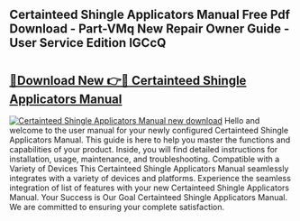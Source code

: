 ## Certainteed Shingle Applicators Manual Free Pdf Download - Part-VMq New Repair Owner Guide - User Service Edition lGCcQ

# <h2><a href="http://bc41654.oget.top/?id=Certainteed+Shingle+Applicators+Manual">🔗Download New 👉🔴 Certainteed Shingle Applicators Manual</a></h2>

[![Certainteed Shingle Applicators Manual new download](https://i.imgur.com/5g1atiW.png)](http://bc41654.oget.top/?id=Certainteed+Shingle+Applicators+Manual)
Hello and welcome to the user manual for your newly configured Certainteed Shingle Applicators Manual. This guide is here to help you master the functions and capabilities of your product. Inside, you will find detailed instructions for installation, usage, maintenance, and troubleshooting. Compatible with a Variety of Devices This Certainteed Shingle Applicators Manual seamlessly integrates with a variety of devices and platforms. Experience the seamless integration of list of features with your new Certainteed Shingle Applicators Manual. Your Success is Our Goal Certainteed Shingle Applicators Manual. We are committed to ensuring your complete satisfaction.
